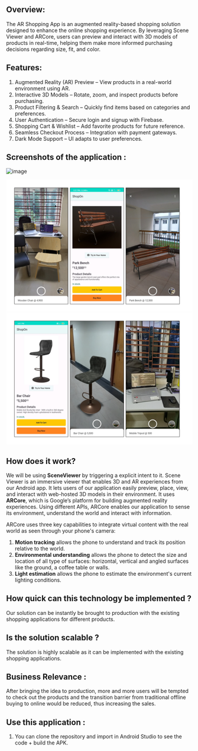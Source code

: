 ## Overview:
The AR Shopping App is an augmented reality-based shopping solution designed to enhance the online shopping experience. By leveraging Scene Viewer and ARCore, users can preview and interact with 3D models of products in real-time, helping them make more informed purchasing decisions regarding size, fit, and color.

## Features:
1. Augmented Reality (AR) Preview – View products in a real-world environment using AR.
2. Interactive 3D Models – Rotate, zoom, and inspect products before purchasing.
3. Product Filtering & Search – Quickly find items based on categories and preferences.
4. User Authentication – Secure login and signup with Firebase.
5. Shopping Cart & Wishlist – Add favorite products for future reference.
6. Seamless Checkout Process – Integration with payment gateways.
7. Dark Mode Support – UI adapts to user preferences.

## Screenshots of the application :

<img width="351" height="575" alt="image" src="https://github.com/user-attachments/assets/b90c92fa-f818-45e3-9d14-cf46a9431422" />

![Application Screenshots2](./doc_assets/ScreenShot2.png)
![Application Screenshots3](./doc_assets/ScreenShot3.png)

## How does it work?
We will be using **SceneViewer** by triggering a explicit intent to it. 
Scene Viewer is an immersive viewer that enables 3D and AR experiences from our Android app. It lets users of our application easily preview, place, view, and interact with web-hosted 3D models in their environment. It uses **ARCore**, which is Google’s platform for building augmented reality experiences. Using different APIs, ARCore enables our application to sense its environment, understand the world and interact with information.

ARCore uses three key capabilities to integrate virtual content with the real world as seen through your phone's camera:
1. **Motion tracking** allows the phone to understand and track its position relative to the world.
2. **Environmental understanding** allows the phone to detect the size and location of all type of surfaces: horizontal, vertical and angled surfaces like the ground, a coffee table or walls.
3. **Light estimation** allows the phone to estimate the environment's current lighting conditions.

## How quick can this technology be implemented ?
Our solution can be instantly be brought to production with the existing shopping applications for different products.

## Is the solution scalable ?
The solution is highly scalable as it can be implemented with the existing shopping applications.

## Business Relevance :
After bringing the idea to production, more and more users will be tempted to check out the products and the transition barrier from traditional offline buying to online would be reduced, thus increasing the sales.

## Use this application : 

1. You can clone the repository and import in Android Studio to see the code + build the APK.
